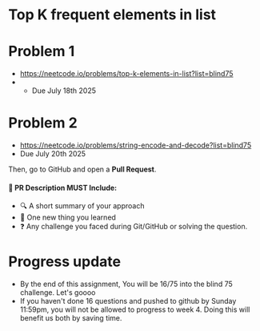 # Top K frequent elements in list
# Problem 1
- https://neetcode.io/problems/top-k-elements-in-list?list=blind75
- - Due July 18th 2025

# Problem 2
- https://neetcode.io/problems/string-encode-and-decode?list=blind75
- Due July 20th 2025

Then, go to GitHub and open a **Pull Request**.

#### 💬 PR Description MUST Include:
- 🔍 A short summary of your approach  
- 🧠 One new thing you learned  
- ❓ Any challenge you faced during Git/GitHub or solving the question.

# Progress update
- By the end of this assignment, You will be 16/75 into the blind 75 challenge. Let's goooo
- If you haven't done 16 questions and pushed to github by Sunday 11:59pm, you will not be allowed to progress to week 4. Doing this will benefit us both by saving time.